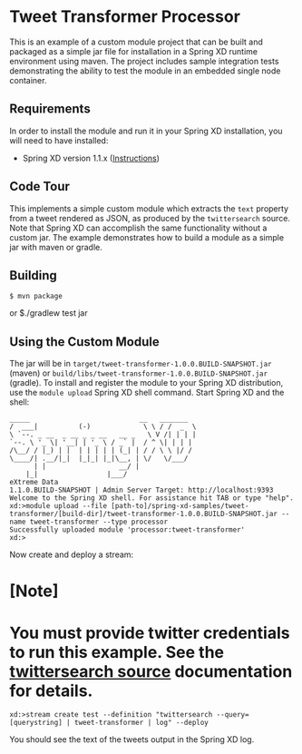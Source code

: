 Tweet Transformer Processor
=============================

This is an example of a custom module project that can be built and packaged as a simple jar file for installation in a Spring XD runtime environment using maven. The project includes sample integration tests demonstrating the ability to test the module in an embedded single node container.

## Requirements

In order to install the module and run it in your Spring XD installation, you will need to have installed:

* Spring XD version 1.1.x ([Instructions](http://docs.spring.io/spring-xd/docs/current/reference/html/#getting-started))

## Code Tour

This implements a simple custom module which extracts the `text` property from a tweet rendered as JSON, as produced by the `twittersearch` source. Note that Spring XD can accomplish the same functionality without a custom jar. The example demonstrates how to build a module as a simple jar with maven or gradle.


## Building

	$ mvn package

or
	$./gradlew test jar


## Using the Custom Module

The jar will be in `target/tweet-transformer-1.0.0.BUILD-SNAPSHOT.jar` (maven) or `build/libs/tweet-transformer-1.0.0.BUILD-SNAPSHOT.jar` (gradle). To install and register the module to your Spring XD distribution, use the `module upload` Spring XD shell command. Start Spring XD and the shell:


	_____                           __   _______
	/  ___|          (-)             \ \ / /  _  \
	\ `--. _ __  _ __ _ _ __   __ _   \ V /| | | |
 	`--. \ '_ \| '__| | '_ \ / _` |  / ^ \| | | |
	/\__/ / |_) | |  | | | | | (_| | / / \ \ |/ /
	\____/| .__/|_|  |_|_| |_|\__, | \/   \/___/
    	  | |                  __/ |
      	|_|                 |___/
	eXtreme Data
	1.1.0.BUILD-SNAPSHOT | Admin Server Target: http://localhost:9393
	Welcome to the Spring XD shell. For assistance hit TAB or type "help".
	xd:>module upload --file [path-to]/spring-xd-samples/tweet-transformer/[build-dir]/tweet-transformer-1.0.0.BUILD-SNAPSHOT.jar --name tweet-transformer --type processor
	Successfully uploaded module 'processor:tweet-transformer'
	xd:>


Now create and deploy a stream:

[Note] 
====
You must provide twitter credentials to run this example. See the [twittersearch source](http://docs.spring.io/spring-xd/docs/current/reference/html/#twitter-search) documentation for details.
====

	xd:>stream create test --definition "twittersearch --query=[querystring] | tweet-transformer | log" --deploy


You should see the text of the tweets output in the Spring XD log.

